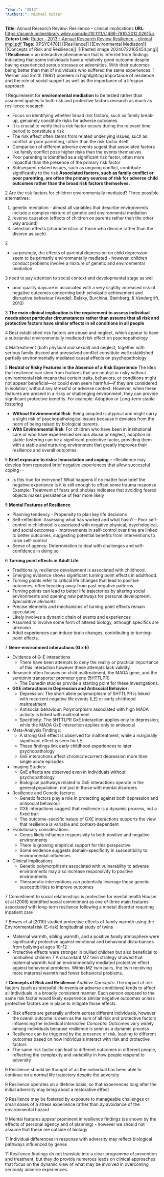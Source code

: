 ```yaml
---
"Year:": "2013"
"Authors:": Michael Rutter
---
```

**Title**: Annual Research Review: Resilience – clinical implications
**URL**: https://acamh.onlinelibrary.wiley.com/doi/10.1111/j.1469-7610.2012.02615.x
**Zotero Link**: [Rutter - 2013 - Annual Research Review Resilience – clinical impl.pdf](zotero://select/library/items/2BXM76UL)
**Tags**: [[PSYC478]] [[Resilience]] [[Environmental Mediation]] [[Concepts of Risk and Resilience]]
![[Pasted image 20240722165454.png]]
1
**Resilience** = an interactive phenomenon that is inferred from findings indicating that some individuals have a relatively good outcome despite having experienced serous stresses or adversities. With their outcomes being better than that of individuals who suffered the same experiences. 
1
Werner and Smith (1982) pioneers in highlighting importance of resilience and the role of social support as well as the importance of a lifespan approach

1
Requirement for **environmental mediation** to be tested rather than assumed applies to both risk and protective factors research as much as resilience research
- Focus on identifying whether broad risk factors, such as family break-up, genuinely constitute risks for adverse outcomes 
- It is crucial to verify that a risk factor occurs during the relevant time period to constitute a risk
- The risk effect often stems from related underlying issues, such as conflict or poor parenting, rather than the risk factor itself
- Comparison of different adverse events sugest that associated factors like family conflict pose higher risks than the events themselves
- Poor parenting is identified as a significant risk factor, often more impactful than the presence of the primary risk factor
- Subsequent related issues, such as ongoing conflict, contribute significantly to the risk
**Associated factors, such as family conflict or poor parenting, are often the primary sources of risk for adverse child outcomes rather than the broad risk factors themselves.**

2
Are the risk factors for children environmentally mediated?
Three possible alternatives:
1. genetic mediation - almost all variables that describe environments include a complex mixture of genetic and environmental mediation
2. reverse causation (effects of children on parents rather than the other way around)
3. selection effects (characteristics of those who divorce rather than the divorce as such)

2
 - surprisingly, the effects of parental depression on child depression seem to be primarily environmentally mediated - however, children conduct problems involve a mixture of genetic and environmental mediation

3 
need to pay attention to social context and developmental stage as well
- poor quality daycare is associated with a very slightly increased risk of negative outcomes concerning both scholastic achievement and disruptive behaviour (Vandell, Belsky, Burchina, Steinberg, & Vandergrift, 2010)

3
**The main clinical implication is the requirement to assess individual needs about particular circumstances rather than assume that all risk and protective factors have similar effects in all conditions in all people**

4
Best established risk factors are abuse and neglect, which appear to have a substantial environmentally mediated risk effect on psychopathology

4
Maltreatment (both physical and sexual) and neglect, together with serious family discord and unresolved conflict constitute well established partially environmentally mediated causal effects on psychopathology 

5
**Neutral or Risky Features in the Absence of a Risk Experience**
The idea that resilience can stem from features that are neutral or risky without environmental risk means that certain traits, behaviors, or conditions might not appear beneficial—or could even seem harmful—if they are considered in isolation, without any stressful or adverse context. However, when these features are present in a risky or challenging environment, they can provide significant protective benefits.
For example: Adoption or Long-term stable fostering
- **Without Environmental Risk**: Being adopted is atypical and might carry a slight risk of psychopathological issues because it deviates from the norm of being raised by biological parents.
- **With Environmental Risk**: For children who have been in institutional care or who have experienced serious abuse or neglect, adoption or stable fostering can be a significant protective factor, providing them with a stable and nurturing environment that greatly improves their resilience and overall outcomes.

5
**Brief exposure to risks: Innoculation and coping**
==Resilience may develop from repeated brief negative experiences that allow successful coping==
- Is this true for everyone? What happens if no matter how brief the negative experience is it is still enough to offset some trauma response
Example: Treatment of fears and phobias indicates that avoiding feared objects makes persistence of fear more likely

5
**Mental Features of Resilience**
- Planning tendency - Propensity to plan key life decisions
- Self-reflection: Assessing what has worked and what hasn't - Poor self-control in childhood is associated with negative physical, psychological, and social outcomes - Improvements in self-control over time are linked to better outcomes, suggesting potential benefits from interventions to raise self-control
- Sense of agency: Determination to deal with challenges and self-confidence in doing so 

6
**Turning point effects in Adult Life**
- Traditionally, resilience development is associated with childhood.
- Emerging evidence shows significant turning point effects in adulthood. 
- Turning points refer to critical life changes that lead to positive outcomes, often breaking away from past negative patterns.
- Turning points can lead to better life trajectories by altering social environments and opening new pathways for personal development.
*Speculative elements*
- Precise elements and mechanisms of turning point effects remain speculative.
- Likely involves a dynamic chain of events and experiences 
- Assumed to involve some form of altered biology, although specifics are unknown
- Adult experiences can induce brain changes, contributing to turning-point effects.

7
**Gene-environment interactions (G x E)**
- Evidence of G-E interactions
	- There have been attempts to deny the reality or practical importance of this interaction however these attempts lack validity.
- Research often focuses on child maltreatment, the MAOA gene, and the serotonin transporter promoter gene (5HTTLPR)
	- The Dunedin studies provide a starting point for these investigations.
- **GXE interactions in Depression and Antisocial Behavior:**
	- Depression: The short allele polymorphism of 5HTTLPR is linked with recurrent negative life events (LE) or early childhood maltreatment
	- Antisocial behaviour: Polymorphism associated with high MAOA activity is linked with maltreatment
	- Specificity: The 5HTTLPR GxE interaction applies only to depression, while the MAOA GxE interaction applies only to antisocial
- Meta-Analysis Findings: 
	- A strong GxE effect is observed for maltreatment, while a marginally significant effect is seen for LE
	- These findings link early childhood experiences to later psychopathology 
	- GxE interactions affect chronic/recurrent depression more than single acute episodes
- Imaging Studies:
	- GxE effects are observed even in individuals without psychopathology
	- Biological pathways related to GxE interactions operate in the general population, not just in those with mental disorders
- Resilience and Genetic factors:
	- Genetic factors play a role in protecting against both depression and antisocial behaviour
	- GXE interactions suggest that resilience is a dynamic process, not a fixed trait
	- The outcome-specific nature of GXE interactions supports the view that resilience is variable and context-dependent
- Evolutionary considerations:
	- Genes likely influence responsivity to both positive and negative environments
	- There is growing empirical support for this perspective
	- Some evidence suggests domain-specificity in susceptibility to environmental influences
- Clinical Implications
	- Genetic polymorphisms associated with vulnerability to adverse environments may also increase responsivity to positive environments
	- Therapeutic interventions can potentially leverage these genetic susceptibilities to improve outcomes

7
Commitment to social relationships is protective for mental health
Hauser et al (2006) identified social commitment as one of three main features associated with long-term resilience following a mnetal disorder requiring inpatient care 

7
Bowes et al (2010) studied protective effects of family warmth using the Environmental risk (E-risk) longitudinal study of twins
- Maternal warmth, sibling warmth, and a positive family atmosphere were significantly protective against emotional and behavioral disturbances from bullying at ages 10-12 
- Protective effects were stronger in bullied children but also beneficial to nonbullied children
7
A discordant MZ twin strategy showed that maternal warmth had an environmentally mediated protective effect against behavioral problems.
Within MZ twin pairs, the twin receiving more maternal warmth had fewer behavioral problems.

7
**Concepts of Risk and Resilience**
*Additive Concepts:* The impact of risk factors (such as stressful life events or adverse conditions) tends to affect all individuals in a broadly consistent manner. Each person exposed to the same risk factor would likely experience similar negative outcomes unless protective factors are in place to mitigate those effects. 
- Risk effects are generally uniform across different individuals, however the overall outcome is seen as the sum of all risk and protective factors influencing the individual
*Interactive Concepts*: Outcomes vary widely among individuals because resilience is seen as a dynamic process
- Resilience can be triggered by the presence of risk, leading to different outcomes based on how individuals interact with risk and protective factors
- The same risk factor can lead to different outcomes in different people, reflecting the complexity and variability in how people respond to adversity

9
Resilience should be thought of as the individual has been able to continue on a normal life trajectory despite the adversity

9
Resilience operates on a lifetime basis, so that experiences long after the initial adversity may bring about a restorative effect

9
Resilience may be fostered by exposure to manageable challenges or small doses of a stress experience rather than by avoidance of the environmental hazard

9
Mental features appear prominent in resilience findings (as shown by the effects of personal agency and of planning) - however we should not assume that these are outside of biology 

11
Individual differences in response with adversity may reflect biological pathways influenced by genes

11
Resilience findings do not translate into a clear programme of prevention and treatment, but they do provide numerous leads on clinical approaches that focus on the dynamic view of what may be involved in overcoming seriously adverse experiences.


